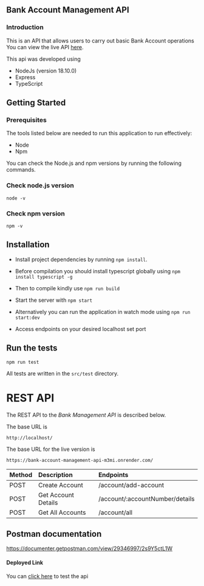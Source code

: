 ## Bank Account Management API

### Introduction

This is an API that allows users to carry out basic Bank Account operations
You can view the live API [here](https://bank-account-management-api-m3mi.onrender.com/).

This api was developed using

- NodeJs (version 18.10.0)
- Express
- TypeScript

## Getting Started

### Prerequisites

The tools listed below are needed to run this application to run effectively:

- Node
- Npm

You can check the Node.js and npm versions by running the following commands.

### Check node.js version

`node -v`

### Check npm version

`npm -v`

## Installation

- Install project dependencies by running `npm install`.

- Before compilation you should install typescript globally using `npm install typescript -g`

- Then to compile kindly use `npm run build`

- Start the server with `npm start`

- Alternatively you can run the application in watch mode using `npm run start:dev`

- Access endpoints on your desired localhost set port

## Run the tests

```shell
npm run test
```

All tests are written in the `src/test` directory.

# REST API

The REST API to the _Bank Management API_ is described below.

The base URL is

    http://localhost/

The base URL for the live version is

    https://bank-account-management-api-m3mi.onrender.com/

| Method | Description         | Endpoints                       |
| :----- | :------------------ | :------------------------------ |
| POST   | Create Account      | /account/add-account            |
| POST   | Get Account Details | /account/:accountNumber/details |
| POST   | Get All Accounts    | /account/all                    |

## Postman documentation

https://documenter.getpostman.com/view/29346997/2s9Y5ctL1W

#### Deployed Link

You can [click here](https://bank-account-management-api-m3mi.onrender.com/) to test the api

